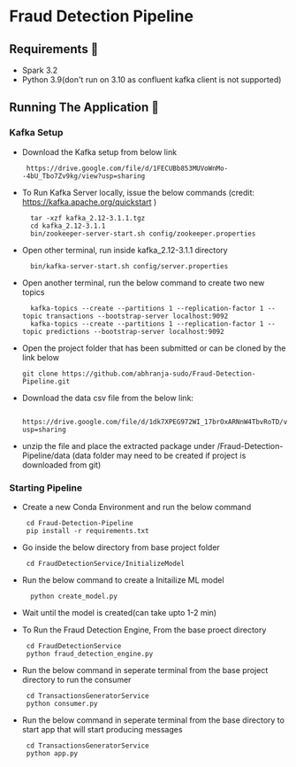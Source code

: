 # Fraud Detection Pipeline


## Requirements 🔧
* Spark 3.2
* Python 3.9(don't run on 3.10 as confluent kafka client is not supported)


## Running The Application 🔌


### Kafka Setup
       
* Download the Kafka setup from below link

       https://drive.google.com/file/d/1FECUBb853MUVoWnMo--4bU_Tbo7Zv9kg/view?usp=sharing

        
* To Run Kafka Server locally, issue the below commands (credit: https://kafka.apache.org/quickstart )

        tar -xzf kafka_2.12-3.1.1.tgz
        cd kafka_2.12-3.1.1
        bin/zookeeper-server-start.sh config/zookeeper.properties
        
* Open other terminal, run inside kafka_2.12-3.1.1 directory

        bin/kafka-server-start.sh config/server.properties
        
        
* Open another terminal, run the below command to create two new topics

        kafka-topics --create --partitions 1 --replication-factor 1 --topic transactions --bootstrap-server localhost:9092
        kafka-topics --create --partitions 1 --replication-factor 1 --topic predictions --bootstrap-server localhost:9092
        
 
 * Open the project folder that has been submitted or can be cloned by the link below

       git clone https://github.com/abhranja-sudo/Fraud-Detection-Pipeline.git
       
* Download the data csv file from the below link:

       https://drive.google.com/file/d/1dk7XPEG972WI_17brOxARNnW4TbvRoTD/view?usp=sharing 
     
* unzip the file and place the extracted package  under /Fraud-Detection-Pipeline/data (data folder may need to be created if project is downloaded from git)
     
 
        
### Starting Pipeline

* Create a new Conda Environment and run the below command

       cd Fraud-Detection-Pipeline
       pip install -r requirements.txt 


* Go inside the below directory from base project folder

       cd FraudDetectionService/InitializeModel
       
 
* Run the below command to create a Initailize ML model

        python create_model.py
        
* Wait until the model is created(can take upto 1-2 min)

* To Run the Fraud Detection Engine, From the base proect directory

       cd FraudDetectionService
       python fraud_detection_engine.py  


* Run the below command in seperate terminal from the base project directory to run the consumer

       cd TransactionsGeneratorService
       python consumer.py


* Run the below command in seperate terminal from the base directory to start app that will start producing messages

       cd TransactionsGeneratorService
       python app.py
